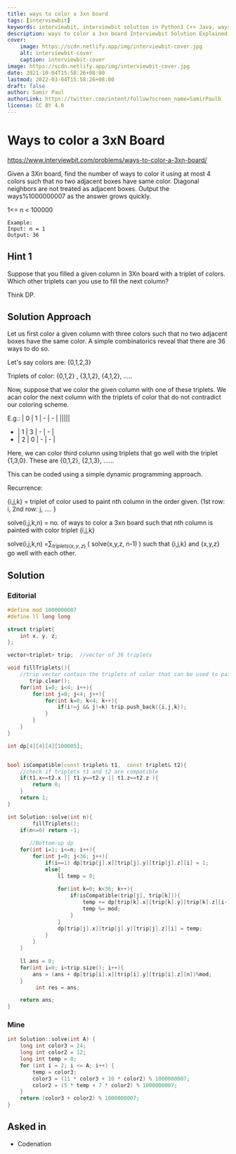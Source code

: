 ```yaml
---
title: ways to color a 3xn board
tags: [interviewbit]
keywords: interviewbit, interviewbit solution in Python3 C++ Java, ways to color a 3xn board solution
description: ways to color a 3xn board Interviewbit Solution Explained
cover:
    image: https://scdn.netlify.app/img/interviewbit-cover.jpg
    alt: interviewbit-cover
    caption: interviewbit-cover
image: https://scdn.netlify.app/img/interviewbit-cover.jpg
date: 2021-10-04T15:58:26+08:00
lastmod: 2022-03-04T15:58:26+08:00
draft: false
author: Samir Paul
authorLink: https://twitter.com/intent/follow?screen_name=SamirPaulb
license: CC BY 4.0
---
```


# Ways to color a 3xN Board

https://www.interviewbit.com/problems/ways-to-color-a-3xn-board/

Given a 3Xn board, find the number of ways to color it using at most 4 colors such that no two adjacent boxes have same color. Diagonal neighbors are not treated as adjacent boxes. 
Output the ways%1000000007 as the answer grows quickly.

1<= n < 100000
```
Example:
Input: n = 1
Output: 36
```

## Hint 1

Suppose that you filled a given column in 3Xn board with a triplet of colors. Which other triplets can you use to fill the next column?

Think DP.

## Solution Approach

Let us first color a given column with three colors such that no two adjacent boxes have the same color. A simple combinatorics reveal that there are 36 ways to do so. 

Let's say colors are: {0,1,2,3}

Triplets of color: {0,1,2} , {3,1,2}, {4,1,2}, .....

Now, suppose that we color the given column with one of these triplets. We acan color the next column with the triplets of color that do not contradict our coloring scheme.

E.g.: | 0 | 1 | - | - |
|||||
 -    | 1 | 3 | - | - |
 -    | 2 | 0 | - | - |

Here, we can color third column using triplets that go well with the triplet {1,3,0}. These are {0,1,2}, {2,1,3}, ......

This can be coded using a simple dynamic programming approach.

Recurrence: 

{i,j,k} = triplet of color used to paint nth column in the order given. (1st row: i, 2nd row: j, .... }

solve(i,j,k,n) = no. of ways to color a 3xn board such that nth column is painted with color triplet {i,j,k}

solve(i,j,k,n) =$\sum_{triplets(x,y,z)}$ ( solve(x,y,z, n-1) ) such that {i,j,k} and {x,y,z} go well with each other.


## Solution

### Editorial
```cpp
#define mod 1000000007
#define ll long long

struct triplet{
	int x, y, z;
};

vector<triplet> trip;  //vector of 36 triplets

void fillTriplets(){
	//trip vector contain the triplets of color that can be used to paint a certain column
       trip.clear();
	for(int i=0; i<4; i++){
		for(int j=0; j<4; j++){
			for(int k=0; k<4; k++){
				if(i!=j && j!=k) trip.push_back({i,j,k});
			}
		}
	}
}

int dp[4][4][4][100005];


bool isCompatible(const triplet& t1,  const triplet& t2){
	//check if triplets t1 and t2 are compatible
	if(t1.x==t2.x || t1.y==t2.y || t1.z==t2.z ){
		return 0;
	}
	return 1;
}

int Solution::solve(int n){
        fillTriplets();
	if(n<=0) return -1;
	
       //Bottom-up dp
	for(int i=1; i<=n; i++){
		for(int j=0; j<36; j++){
			if(i==1) dp[trip[j].x][trip[j].y][trip[j].z][i] = 1;
			else{
				ll temp = 0;
				
				for(int k=0; k<36; k++){
					if(isCompatible(trip[j], trip[k])){
						temp += dp[trip[k].x][trip[k].y][trip[k].z][i-1];
						temp %= mod;
					}
				}
				dp[trip[j].x][trip[j].y][trip[j].z][i] = temp;
			}
		}
	}
	
	ll ans = 0;
	for(int i=0; i<trip.size(); i++){
		ans = (ans + dp[trip[i].x][trip[i].y][trip[i].z][n])%mod;
	}
         int res = ans;

	return ans;
}

```

### Mine
```cpp
int Solution::solve(int A) {
    long int color3 = 24;
    long int color2 = 12;
    long int temp = 0;
    for (int i = 2; i <= A; i++) {
        temp = color3;
        color3 = (11 * color3 + 10 * color2) % 1000000007;
        color2 = (5 * temp + 7 * color2) % 1000000007;
    }
    return (color3 + color2) % 1000000007;
}
```

## Asked in
* Codenation
